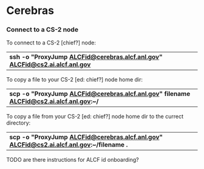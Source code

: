 Cerebras
========

### Connect to a CS-2 node
To connect to a CS-2 [chief?] node:

|                                                                                  |
|----------------------------------------------------------------------------------|
| **ssh -o "ProxyJump ALCFid@cerebras.alcf.anl.gov" ALCFid@cs2.ai.alcf.anl.gov** |

To copy a file to your CS-2 [ed: chief?] node home dir:

|                                                                                  |
|----------------------------------------------------------------------------------------------------------------------|
| **scp -o "ProxyJump ALCFid@cerebras.alcf.anl.gov" filename ALCFid@cs2.ai.alcf.anl.gov:~/** |

To copy a file from your CS-2 [ed: chief?] node home dir to the currect directory:

|                                                                                  |
|----------------------------------------------------------------------------------|
| **scp -o "ProxyJump ALCFid@cerebras.alcf.anl.gov" ALCFid@cs2.ai.alcf.anl.gov:~/filename .** |


TODO are there instructions for ALCF id onboarding?


